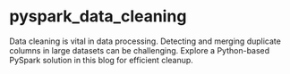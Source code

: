 # pyspark_data_cleaning
Data cleaning is vital in data processing. Detecting and merging duplicate columns in large datasets can be challenging. Explore a Python-based PySpark solution in this blog for efficient cleanup.
